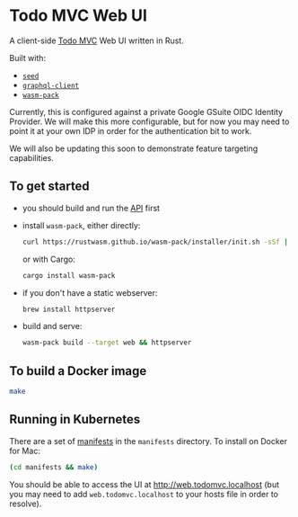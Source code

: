 # Todo MVC Web UI

A client-side [Todo MVC][todomvc] Web UI written in Rust.

Built with:

- [`seed`][seed]
- [`graphql-client`][graphql-client]
- [`wasm-pack`][wasm-pack]

Currently, this is configured against a private Google GSuite OIDC Identity Provider. We will make this more configurable, but for now you may need to point it at your own IDP in order for the authentication bit to work.

We will also be updating this soon to demonstrate feature targeting capabilities.

## To get started

- you should build and run the [API](../api/README.md) first

- install `wasm-pack`, either directly:

  ```sh
  curl https://rustwasm.github.io/wasm-pack/installer/init.sh -sSf | sh
  ```

  or with Cargo:

  ```sh
  cargo install wasm-pack
  ```

- if you don't have a static webserver:

  ```sh
  brew install httpserver
  ```

- build and serve:

  ```sh
  wasm-pack build --target web && httpserver
  ```

## To build a Docker image

```sh
make
```

## Running in Kubernetes

There are a set of [manifests](./manifests) in the `manifests` directory. To install on Docker for Mac:

```sh
(cd manifests && make)
```

You should be able to access the UI at http://web.todomvc.localhost (but you may need to add `web.todomvc.localhost` to your hosts file in order to resolve).

[graphql-client]: https://github.com/graphql-rust/graphql-client
[seed]: https://github.com/seed-rs/seed
[todomvc]: http://todomvc.com/
[wasm-pack]: https://rustwasm.github.io/wasm-pack/
